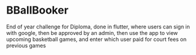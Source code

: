 # BBallBooker
End of year challenge for Diploma, done in flutter, where users can sign in with google, then be approved by an admin, then use the app to view upcoming basketball games, and enter which user paid for court fees on previous games
